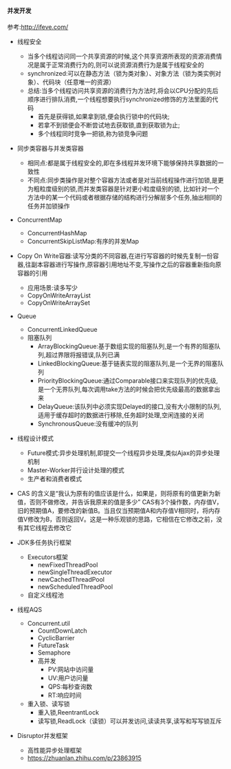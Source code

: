 #### 并发开发
参考:http://ifeve.com/
* 线程安全
    * 当多个线程访问同一个共享资源的时候,这个共享资源所表现的资源消费情况是属于正常消费行为的,则可以说资源消费行为是属于线程安全的
    * synchronized:可以在静态方法（锁为类对象）、对象方法（锁为类实例对象）、代码块（任意唯一的资源）
    * 总结:当多个线程访问共享资源的消费行为方法时,将会以CPU分配的先后顺序进行排队消费,一个线程想要执行synchronized修饰的方法里面的代码
        * 首先是获得锁,如果拿到锁,便会执行锁中的代码块;
        * 若拿不到锁便会不断尝试地去获取锁,直到获取锁为止;
        * 多个线程同时竞争一把锁,称为锁竞争问题

* 同步类容器与并发类容器
    * 相同点:都是属于线程安全的,即在多线程并发环境下能够保持共享数据的一致性
    * 不同点:同步类操作是对整个容器方法或者是对当前线程操作进行加锁,是更为粗粒度级别的锁,而并发类容器是针对更小粒度级别的锁,
    比如针对一个方法中的某一个代码或者根据存储的结构进行分解层多个任务,抽出相同的任务并加锁操作
 
* ConcurrentMap
    * ConcurrentHashMap
    * ConcurrentSkipListMap:有序的并发Map

* Copy On Write容器:读写分类的不同容器,在进行写容器的时候先复制一份容器,往副本容器进行写操作,原容器引用地址不变,写操作之后的容器重新指向原容器的引用
    * 应用场景:读多写少
    * CopyOnWriteArrayList
    * CopyOnWriteArraySet
    
* Queue 
    * ConcurrentLinkedQueue
    * 阻塞队列
        * ArrayBlockingQueue:基于数组实现的阻塞队列,是一个有界的阻塞队列,超过界限将报错误,队列已满
        * LinkedBlockingQueue:基于链表实现的阻塞队列,是一个无界的阻塞队列
        * PriorityBlockingQueue:通过Comparable接口来实现队列的优先级,是一个无界队列,每次调用take方法的时候会把优先级最高的数据拿出来
        * DelayQueue:该队列中必须实现Delayed的接口,没有大小限制的队列,适用于缓存超时的数据进行移除,任务超时处理,空闲连接的关闭
        * SynchronousQueue:没有缓冲的队列
        
* 线程设计模式
    * Future模式:异步处理机制,即提交一个线程异步处理,类似Ajax的异步处理机制
    * Master-Worker并行设计处理的模式
    * 生产者和消费者模式

* CAS 的含义是“我认为原有的值应该是什么，如果是，则将原有的值更新为新值，否则不做修改，并告诉我原来的值是多少”
CAS有3个操作数，内存值V，旧的预期值A，要修改的新值B。当且仅当预期值A和内存值V相同时，将内存值V修改为B，否则返回V。这是一种乐观锁的思路，它相信在它修改之前，没有其它线程去修改它


* JDK多任务执行框架
    * Executors框架
        * newFixedThreadPool
        * newSingleThreadExecutor
        * newCachedThreadPool
        * newScheduledThreadPool
    * 自定义线程池

* 线程AQS 
    * Concurrent.util
        * CountDownLatch
        * CyclicBarrier
        * FutureTask
        * Semaphore
        * 高并发
            * PV:网站中访问量
            * UV:用户访问量
            * QPS:每秒查询数
            * RT:响应时间
    * 重入锁、读写锁
        * 重入锁,ReentrantLock
        * 读写锁,ReadLock（读锁）可以并发访问,读读共享,读写和写写锁互斥
    
* Disruptor并发框架
    * 高性能异步处理框架
    * https://zhuanlan.zhihu.com/p/23863915

